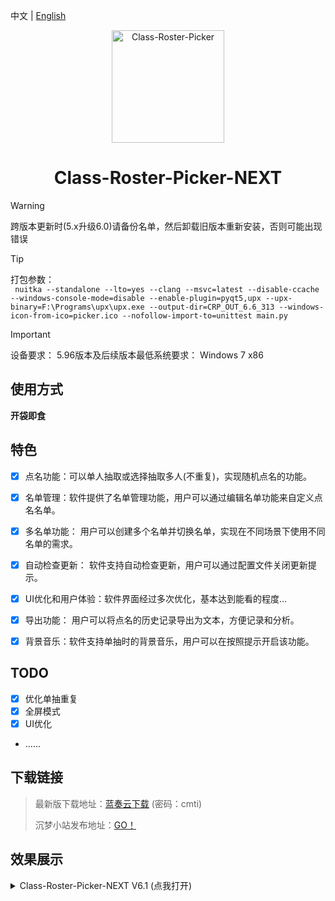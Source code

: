 中文 | [English](./README_EN.md)
<div align="center">
<a><img src="./Class-Roster-Picker.png" width="180" height="180" alt="Class-Roster-Picker"></a>
</div>

<div align="center">

# Class-Roster-Picker-NEXT

</div>

> [!WARNING]
> 跨版本更新时(5.x升级6.0)请备份名单，然后卸载旧版本重新安装，否则可能出现错误
> 

> [!TIP]
> 打包参数：</br>
> ` nuitka --standalone --lto=yes --clang --msvc=latest --disable-ccache --windows-console-mode=disable --enable-plugin=pyqt5,upx --upx-binary=F:\Programs\upx\upx.exe --output-dir=CRP_OUT_6.6_313 --windows-icon-from-ico=picker.ico --nofollow-import-to=unittest main.py`

> [!IMPORTANT]  
> 设备要求： 
> 5.96版本及后续版本最低系统要求： Windows 7 x86

## 使用方式

**开袋即食**


## 特色
- [x] 点名功能：可以单人抽取或选择抽取多人(不重复)，实现随机点名的功能。
- [x] 名单管理：软件提供了名单管理功能，用户可以通过编辑名单功能来自定义点名名单。
- [x] 多名单功能： 用户可以创建多个名单并切换名单，实现在不同场景下使用不同名单的需求。
- [x] 自动检查更新： 软件支持自动检查更新，用户可以通过配置文件关闭更新提示。
- [x] UI优化和用户体验：软件界面经过多次优化，基本达到能看的程度...
- [x] 导出功能： 用户可以将点名的历史记录导出为文本，方便记录和分析。
- [x] 背景音乐：软件支持单抽时的背景音乐，用户可以在按照提示开启该功能。


## TODO
- [x] 优化单抽重复
- [x] 全屏模式
- [x] UI优化
- ......
      
## 下载链接
> 最新版下载地址：[蓝奏云下载](https://yish.lanzouw.com/b038hjo8f) (密码：cmti)
> 
> 沉梦小站发布地址：[GO！](https://cmxz.top/ktdmq)

## 效果展示
<details>
<summary> Class-Roster-Picker-NEXT V6.1 (点我打开)</summary>

### 主界面<br>
<img src="https://github.com/user-attachments/assets/ceae2cdc-8e7a-47b4-a8ee-1daf048eb6cf" style="border-radius: 20px;" height="300">

### 小窗模式<br>
<img src="https://github.com/user-attachments/assets/21b2d8e1-9837-45d7-9b33-f2307ad1018a" style="border-radius: 20px;" height="300">

### 设置界面<br>
<img src="https://github.com/user-attachments/assets/f2451c4d-9f10-41a9-9aa9-ae7cc6300511" style="border-radius: 20px;" height="300">

</details>
